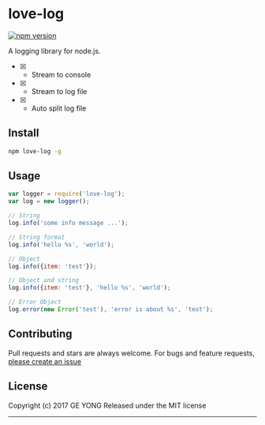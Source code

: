 # love-log 
[![npm version](https://badge.fury.io/js/love-log.svg)](https://badge.fury.io/js/love-log)

A logging library for node.js.

- [x] - Stream to console
- [x] - Stream to log file
- [x] - Auto split log file


## Install

```bash
npm love-log -g
```

## Usage

```js
var logger = require('love-log');
var log = new logger();

// String
log.info('some info message ...');

// String format
log.info('hello %s', 'world');

// Object
log.info({item: 'test'});

// Object and string
log.info({item: 'test'}, 'hello %s', 'world');

// Error Object
log.error(new Error('test'), 'error is about %s', 'test');
```

## Contributing
Pull requests and stars are always welcome. For bugs and feature requests, [please create an issue](https://github.com/senwzz/love-log/issues)

## License
Copyright (c) 2017 GE YONG
Released under the MIT license

***
